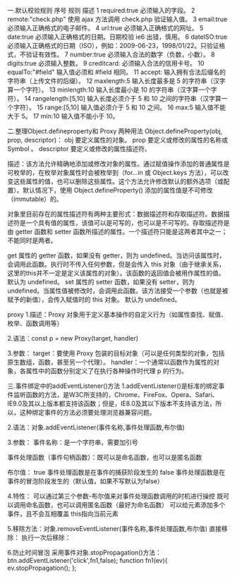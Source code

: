 一.默认校验规则
序号	规则	                描述
1	required:true	         必须输入的字段。
2	remote:"check.php"	     使用 ajax 方法调用 check.php 验证输入值。
3	email:true	             必须输入正确格式的电子邮件。
4	url:true	             必须输入正确格式的网址。
5	date:true	             必须输入正确格式的日期。日期校验 ie6 出错，慎用。
6	dateISO:true	         必须输入正确格式的日期（ISO），例如：2009-06-23，1998/01/22。只验证格式，不验证有效性。
7	number:true	             必须输入合法的数字（负数，小数）。
8	digits:true	             必须输入整数。
9	creditcard:	             必须输入合法的信用卡号。
10	equalTo:"#field"	     输入值必须和 #field 相同。
11	accept:	                 输入拥有合法后缀名的字符串（上传文件的后缀）。
12	maxlength:5	             输入长度最多是 5 的字符串（汉字算一个字符）。
13	minlength:10	         输入长度最小是 10 的字符串（汉字算一个字符）。
14	rangelength:[5,10]	     输入长度必须介于 5 和 10 之间的字符串（汉字算一个字符）。
15	range:[5,10]	         输入值必须介于 5 和 10 之间。
16	max:5	                 输入值不能大于 5。
17	min:10	                 输入值不能小于 10。




二.整理Object.defineproperty和 Proxy 两种用法
Object.defineProperty(obj, prop, descriptor)：
obj          要定义属性的对象。
prop         要定义或修改的属性的名称或 Symbol 。
descriptor   要定义或修改的属性描述符。

描述：该方法允许精确地添加或修改对象的属性。通过赋值操作添加的普通属性是可枚举的，在枚举对象属性时会被枚举到（for...in 或 Object.keys 方法），可以改变这些属性的值，也可以删除这些属性。这个方法允许修改默认的额外选项（或配置）。默认情况下，使用 Object.defineProperty() 添加的属性值是不可修改（immutable）的。

对象里目前存在的属性描述符有两种主要形式：数据描述符和存取描述符。数据描述符是一个具有值的属性，该值可以是可写的，也可以是不可写的。存取描述符是由 getter 函数和 setter 函数所描述的属性。一个描述符只能是这两者其中之一；不能同时是两者。


get
属性的 getter 函数，如果没有 getter，则为 undefined。当访问该属性时，会调用此函数。执行时不传入任何参数，但是会传入 this 对象（由于继承关系，这里的this并不一定是定义该属性的对象）。该函数的返回值会被用作属性的值。
默认为 undefined。
set
属性的 setter 函数，如果没有 setter，则为 undefined。当属性值被修改时，会调用此函数。该方法接受一个参数（也就是被赋予的新值），会传入赋值时的 this 对象。
默认为 undefined。



proxy
1.描述：Proxy 对象用于定义基本操作的自定义行为（如属性查找、赋值、枚举、函数调用等）

2.语法：const p = new Proxy(target, handler)

3.参数：
target：要使用 Proxy 包装的目标对象（可以是任何类型的对象，包括原生数组，函数，甚至另一个代理）。
handler：一个通常以函数作为属性的对象，各属性中的函数分别定义了在执行各种操作时代理 p 的行为。



三.事件绑定中的addEventListener()方法
1.addEventListener()是标准的绑定事件监听函数的方法，是W3C所支持的，Chrome、FireFox、Opera、Safari、IE9.0及其以上版本都支持该函数；但是，IE8.0及其以下版本不支持该方法，所以，这种绑定事件的方法必须要处理浏览器兼容问题。

2.语法：对象.addEventListener(事件名称,事件处理函数,布尔值)

3.参数：
事件名称：是一个字符串，需要加引号

事件处理函数（事件句柄函数）：既可以是命名函数，也可以是匿名函数

布尔值：
true 事件处理函数是在事件的捕获阶段发生的
false 事件处理函数是在事件的冒泡阶段发生的（默认值，如果不写默认为false）

4.特性：
可以通过第三个参数-布尔值来对事件处理函数调用的时机进行操控
既可以调用命名函数，也可以调用匿名函数（最好为命名函数）
可以给元素添加多个事件，且不会互相覆盖
this指向当前元素

5.移除方法：对象.removeEventListener(事件名称,事件处理函数,布尔值)
直接移除：
执行一次后移除：

6.防止时间冒泡
采用事件对象.stopPropagation()方法：
btn.addEventListener('click',fn1,false);
function fn1(ev){
    ev.stopPropagation();
};